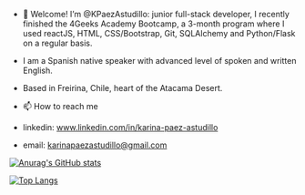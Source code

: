 - 👋 Welcome! I’m @KPaezAstudillo: junior full-stack developer, I recently finished the 4Geeks Academy Bootcamp, a 3-month program where I used reactJS, HTML, CSS/Bootstrap, Git, SQLAlchemy and Python/Flask on a regular basis.

- I am a Spanish native speaker with advanced level of spoken and written English.

- Based in Freirina, Chile, heart of the Atacama Desert.

- 📫 How to reach me
- linkedin:  www.linkedin.com/in/karina-paez-astudillo
- email: karinapaezastudillo@gmail.com

[![Anurag's GitHub stats](https://github-readme-stats.vercel.app/api?username=KPaezAstudillo)](https://github.com/anuraghazra/github-readme-stats)

[![Top Langs](https://github-readme-stats.vercel.app/api/top-langs/?username=KPaezAstudillo&layout=compact)](https://github.com/anuraghazra/github-readme-stats)
